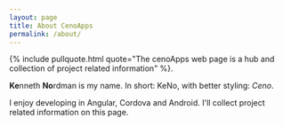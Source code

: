 ```yaml
---
layout: page
title: About CenoApps
permalink: /about/ 
---
```


{% include pullquote.html quote="The cenoApps web page is a hub and collection of project related information" %}.


**Ke**nneth **No**rdman is my name. In short: KeNo, with better styling: *Ceno*.

I enjoy developing in Angular, Cordova and Android. I'll collect project related information on this page.





